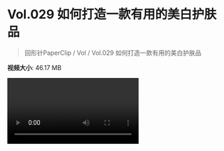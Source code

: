 # Vol.029 如何打造一款有用的美白护肤品

> 回形针PaperClip / Vol / Vol.029 如何打造一款有用的美白护肤品

**视频大小**: 46.17 MB

<div class="video"><video src="https://file.hsyhx.top/archive/PaperClip/Vol/029.mp4" controls preload>🤔 您的浏览器不支持 video 标签</video></div>